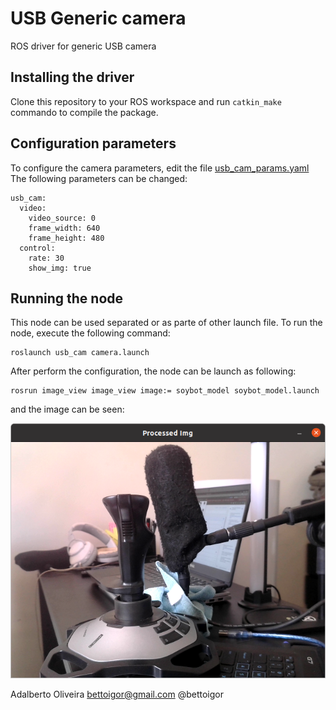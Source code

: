 # USB Generic camera
ROS driver for generic USB camera

## Installing the driver
Clone this repository to your ROS workspace and run ```catkin_make``` commando  to compile the package.

## Configuration parameters
To configure the camera parameters, edit the file [usb_cam_params.yaml](https://github.com/bettoigor/usb_cam/blob/master/cfg/usb_cam_params.yaml)
The following parameters can be changed:
```
usb_cam:
  video:
    video_source: 0
    frame_width: 640
    frame_height: 480
  control:
    rate: 30
    show_img: true
```

## Running the node
This node can be used separated or as parte of other launch file. To run the node, execute 
the following command\:

```
roslaunch usb_cam camera.launch 
```

After perform the configuration, the node can be launch as following:
```
rosrun image_view image_view image:= soybot_model soybot_model.launch
```
and the image can be seen:


![Configurator](/doc/img_2.png)

Adalberto Oliveira
bettoigor@gmail.com
@bettoigor
